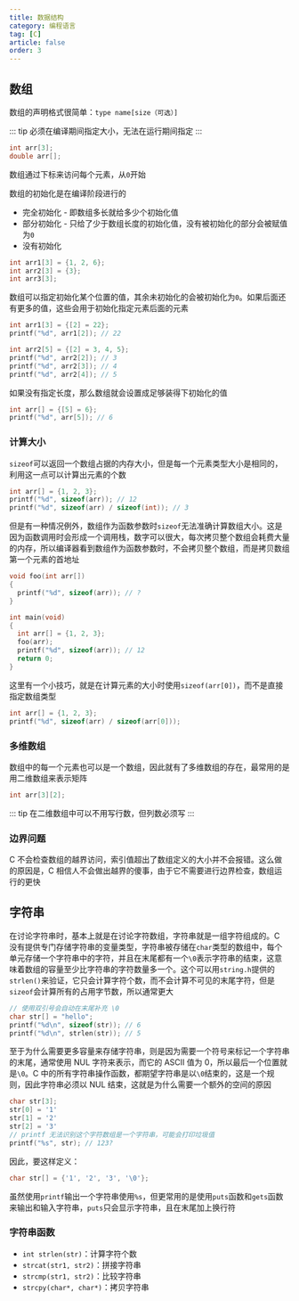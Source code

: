 ```yaml
---
title: 数据结构
category: 编程语言
tag: [C]
article: false
order: 3
---
```


## 数组

数组的声明格式很简单：`type name[size（可选）]`

::: tip
必须在编译期间指定大小，无法在运行期间指定
:::

```c
int arr[3];
double arr[];
```

数组通过下标来访问每个元素，从`0`开始

数组的初始化是在编译阶段进行的

+ 完全初始化 - 即数组多长就给多少个初始化值
+ 部分初始化 - 只给了少于数组长度的初始化值，没有被初始化的部分会被赋值为`0`
+ 没有初始化

```c
int arr1[3] = {1, 2, 6};
int arr2[3] = {3};
int arr3[3];
```

数组可以指定初始化某个位置的值，其余未初始化的会被初始化为`0`。如果后面还有更多的值，这些会用于初始化指定元素后面的元素

```c
int arr1[3] = {[2] = 22};
printf("%d", arr1[2]); // 22

int arr2[5] = {[2] = 3, 4, 5};
printf("%d", arr2[2]); // 3
printf("%d", arr2[3]); // 4
printf("%d", arr2[4]); // 5
```

如果没有指定长度，那么数组就会设置成足够装得下初始化的值

```c
int arr[] = {[5] = 6};
printf("%d", arr[5]); // 6
```

### 计算大小

`sizeof`可以返回一个数组占据的内存大小，但是每一个元素类型大小是相同的，利用这一点可以计算出元素的个数

```c
int arr[] = {1, 2, 3};
printf("%d", sizeof(arr)); // 12
printf("%d", sizeof(arr) / sizeof(int)); // 3
```

但是有一种情况例外，数组作为函数参数时`sizeof`无法准确计算数组大小。这是因为函数调用时会形成一个调用栈，数字可以很大，每次拷贝整个数组会耗费大量的内存，所以编译器看到数组作为函数参数时，不会拷贝整个数组，而是拷贝数组第一个元素的首地址

```c
void foo(int arr[])
{
  printf("%d", sizeof(arr)); // ?
}

int main(void)
{
  int arr[] = {1, 2, 3};
  foo(arr);
  printf("%d", sizeof(arr)); // 12
  return 0;
}
```

这里有一个小技巧，就是在计算元素的大小时使用`sizeof(arr[0])`，而不是直接指定数组类型

```c
int arr[] = {1, 2, 3};
printf("%d", sizeof(arr) / sizeof(arr[0]));
```

### 多维数组

数组中的每一个元素也可以是一个数组，因此就有了多维数组的存在，最常用的是用二维数组来表示矩阵

```c
int arr[3][2];
```

::: tip
在二维数组中可以不用写行数，但列数必须写
:::

### 边界问题

C 不会检查数组的越界访问，索引值超出了数组定义的大小并不会报错。这么做的原因是，C 相信人不会做出越界的傻事，由于它不需要进行边界检查，数组运行的更快

## 字符串

在讨论字符串时，基本上就是在讨论字符数组，字符串就是一组字符组成的。C 没有提供专门存储字符串的变量类型，字符串被存储在`char`类型的数组中，每个单元存储一个字符串中的字符，并且在末尾都有一个`\0`表示字符串的结束，这意味着数组的容量至少比字符串的字符数量多一个。这个可以用`string.h`提供的`strlen()`来验证，它只会计算字符个数，而不会计算不可见的末尾字符，但是`sizeof`会计算所有的占用字节数，所以通常更大

```c
// 使用双引号会自动在末尾补充 \0
char str[] = "hello"; 
printf("%d\n", sizeof(str)); // 6
printf("%d\n", strlen(str)); // 5
```

至于为什么需要更多容量来存储字符串，则是因为需要一个符号来标记一个字符串的末尾，通常使用 NUL 字符来表示，而它的 ASCII 值为 0，所以最后一个位置就是`\0`。C 中的所有字符串操作函数，都期望字符串是以`\0`结束的，这是一个规则，因此字符串必须以 NUL 结束，这就是为什么需要一个额外的空间的原因

```c
char str[3];
str[0] = '1'
str[1] = '2'
str[2] = '3'
// printf 无法识别这个字符数组是一个字符串，可能会打印垃圾值
printf("%s", str); // 123?
```

因此，要这样定义：

```c
char str[] = {'1', '2', '3', '\0'};
```

虽然使用`printf`输出一个字符串使用`%s`，但更常用的是使用`puts`函数和`gets`函数来输出和输入字符串，`puts`只会显示字符串，且在末尾加上换行符

### 字符串函数

+ `int strlen(str)`：计算字符个数
+ `strcat(str1, str2)`：拼接字符串
+ `strcmp(str1, str2)`：比较字符串
+ `strcpy(char*, char*)`：拷贝字符串
